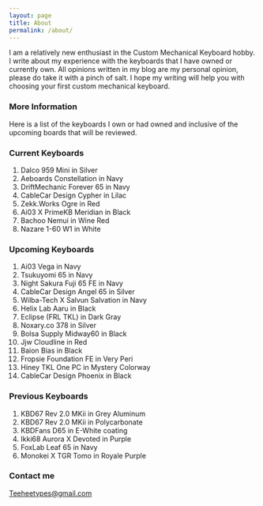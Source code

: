 ```yaml
---
layout: page
title: About
permalink: /about/
---
```


I am a relatively new enthusiast in the Custom Mechanical Keyboard hobby.
I write about my experience with the keyboards that I have owned or currently own.
All opinions written in my blog are my personal opinion, please do take it with a pinch of salt.
I hope my writing will help you with choosing your first custom mechanical keyboard.

### More Information

Here is a list of the keyboards I own or had owned and inclusive of the upcoming boards that will be reviewed.

### Current Keyboards

1. Dalco 959 Mini in Silver
2. Aeboards Constellation in Navy 
3. DriftMechanic Forever 65 in Navy 
4. CableCar Design Cypher in Lilac
5. Zekk.Works Ogre in Red
6. Ai03 X PrimeKB Meridian in Black
7. Bachoo Nemui in Wine Red 
8. Nazare 1-60 W1 in White

### Upcoming Keyboards

1. Ai03 Vega in Navy 
2. Tsukuyomi 65 in Navy 
3. Night Sakura Fuji 65 FE in Navy 
4. CableCar Design Angel 65 in Silver
5. Wilba-Tech X Salvun Salvation in Navy 
6. Helix Lab Aaru in Black  
7. Eclipse (FRL TKL) in Dark Gray 
8. Noxary.co 378 in Silver
9.  Bolsa Supply Midway60 in Black 
10. Jjw Cloudline in Red
11. Baion Bias in Black
12. Fropsie Foundation FE in Very Peri
13. Hiney TKL One PC in Mystery Colorway 
14. CableCar Design Phoenix in Black

### Previous Keyboards

1. KBD67 Rev 2.0 MKii in Grey Aluminum 
2. KBD67 Rev 2.0 MKii in Polycarbonate 
3. KBDFans D65 in E-White coating 
4. Ikki68 Aurora X Devoted in Purple 
5. FoxLab Leaf 65 in Navy 
6. Monokei X TGR Tomo in Royale Purple 

### Contact me

[Teeheetypes@gmail.com](mailto:Teeheetypes@gmail.com)
